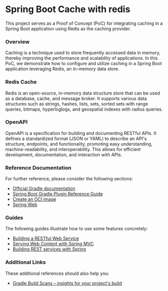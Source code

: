 # Spring Boot Cache with redis
This project serves as a Proof of Concept (PoC) for integrating caching in a Spring Boot application using Redis as the caching provider.

### Overview
Caching is a technique used to store frequently accessed data in memory, thereby improving the performance and scalability of applications. In this PoC, we demonstrate how to configure and utilize caching in a Spring Boot application leveraging Redis, an in-memory data store.

### Redis Cache
Redis is an open-source, in-memory data structure store that can be used as a database, cache, and message broker. It supports various data structures such as strings, hashes, lists, sets, sorted sets with range queries, bitmaps, hyperloglogs, and geospatial indexes with radius queries.

### OpenAPI
OpenAPI is a specification for building and documenting RESTful APIs. It defines a standardized format (JSON or YAML) to describe an API's structure, endpoints, and functionality, promoting easy understanding, machine-readability, and interoperability. This allows for efficient development, documentation, and interaction with APIs.

### Reference Documentation
For further reference, please consider the following sections:

* [Official Gradle documentation](https://docs.gradle.org)
* [Spring Boot Gradle Plugin Reference Guide](https://docs.spring.io/spring-boot/docs/3.2.3/gradle-plugin/reference/html/)
* [Create an OCI image](https://docs.spring.io/spring-boot/docs/3.2.3/gradle-plugin/reference/html/#build-image)
* [Spring Web](https://docs.spring.io/spring-boot/docs/3.2.3/reference/htmlsingle/index.html#web)

### Guides
The following guides illustrate how to use some features concretely:

* [Building a RESTful Web Service](https://spring.io/guides/gs/rest-service/)
* [Serving Web Content with Spring MVC](https://spring.io/guides/gs/serving-web-content/)
* [Building REST services with Spring](https://spring.io/guides/tutorials/rest/)

### Additional Links
These additional references should also help you:

* [Gradle Build Scans – insights for your project's build](https://scans.gradle.com#gradle)

